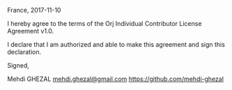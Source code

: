France, 2017-11-10

I hereby agree to the terms of the Orj Individual Contributor License Agreement v1.0.

I declare that I am authorized and able to make this agreement and sign this declaration.

Signed,

Mehdi GHEZAL mehdi.ghezal@gmail.com https://github.com/mehdi-ghezal
